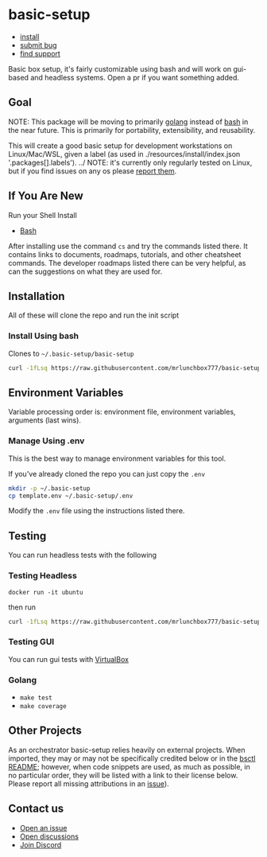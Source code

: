 # basic-setup

* [install](#install-using-bash)
* [submit bug](https://github.com/mrlunchbox777/basic-setup/issues/new?template=bug.yaml)
* [find support](https://github.com/mrlunchbox777/basic-setup/blob/main/.github/SUPPORT.md)

Basic box setup, it's fairly customizable using bash and will work on gui-based and headless systems. Open a pr if you want something added.

## Goal

NOTE: This package will be moving to primarily [golang](https://go.dev/) instead of [bash](https://www.gnu.org/software/bash/) in the near future. This is primarily for portability, extensibility, and reusability.

This will create a good basic setup for development workstations on Linux/Mac/WSL, given a label (as used in ./resources/install/index.json '.packages[].labels').
../
NOTE: it's currently only regularly tested on Linux, but if you find issues on any os please [report them](https://github.com/mrlunchbox777/basic-setup/issues/new/choose).

## If You Are New

Run your Shell Install

* [Bash](#install-using-bash)

After installing use the command `cs` and try the commands listed there. It contains links to documents, roadmaps, tutorials, and other cheatsheet commands. The developer roadmaps listed there can be very helpful, as can the suggestions on what they are used for.

## Installation

All of these will clone the repo and run the init script

### Install Using bash

Clones to `~/.basic-setup/basic-setup`

```bash
curl -1fLsq https://raw.githubusercontent.com/mrlunchbox777/basic-setup/main/basic-setup.sh | sh
```

## Environment Variables

Variable processing order is: environment file, environment variables, arguments (last wins).

### Manage Using .env

This is the best way to manage environment variables for this tool.

If you've already cloned the repo you can just copy the `.env`
```bash
mkdir -p ~/.basic-setup
cp template.env ~/.basic-setup/.env
```

Modify the `.env` file using the instructions listed there.

## Testing

You can run headless tests with the following

### Testing Headless

`docker run -it ubuntu`

then run

```bash
curl -1fLsq https://raw.githubusercontent.com/mrlunchbox777/basic-setup/main/basic-setup.sh | sh
```

### Testing GUI

You can run gui tests with [VirtualBox](https://www.virtualbox.org/wiki/Downloads)

### Golang

- `make test`
- `make coverage`

## Other Projects
As an orchestrator basic-setup relies heavily on external projects. When imported, they may or may not be specifically credited below or in the [bsctl README](/bsctl/README.md#other-projects); however, when code snippets are used, as much as possible, in no particular order, they will be listed with a link to their license below. Please report all missing attributions in an [issue](https://github.com/mrlunchbox777/basic-setup/issues/new?template=attribution.yaml)).

## Contact us

* [Open an issue](https://github.com/mrlunchbox777/basic-setup/issues/new/choose)
* [Open discussions](https://github.com/mrlunchbox777/basic-setup/discussions)
* [Join Discord](https://discord.gg/D68RzfvBhC)
